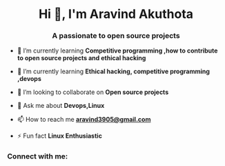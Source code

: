 <h1 align="center">Hi 👋, I'm Aravind Akuthota</h1>
<h3 align="center">A passionate to open source projects</h3>

- 🔭 I’m currently learning **Competitive programming ,how to contribute to open source projects and ethical hacking**

- 🌱 I’m currently learning **Ethical hacking, competitive programming ,devops**

- 👯 I’m looking to collaborate on **Open source projects**

- 💬 Ask me about **Devops,Linux**

- 📫 How to reach me **aravind3905@gmail.com**

- ⚡ Fun fact **Linux Enthusiastic**

<h3 align="left">Connect with me:</h3>
<p align="left">
</p>
